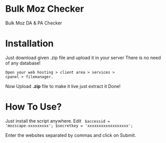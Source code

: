 # Bulk Moz Checker
Bulk Moz DA & PA Checker
# Installation
Just download given .zip file and upload it in your server 
There is no need of any database!

<code>Open your web hosting > client area > services > cpanel > filemanager. </code>

Now Upload <strong>.zip</strong> file to make it live just extract it Done!



# How To Use?

Just install the script anywhere. 
Edit <code> $accessid = 'mozscape-xxxxxxxxx'; 
 $secretkey = 'xxxxxxxxxxxxxxxxxx'; </code>

Enter the websites separated by commas and click on Submit.
